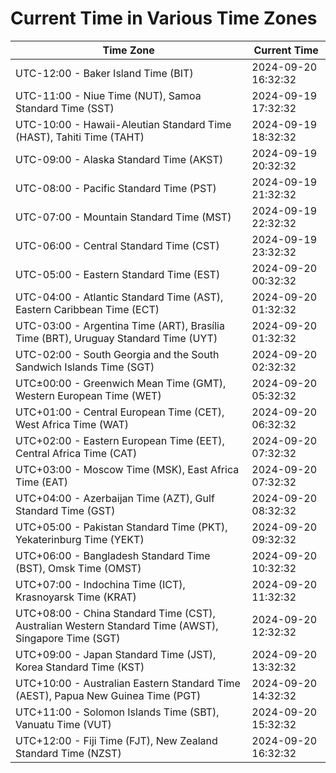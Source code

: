 # Current Time in Various Time Zones

| Time Zone | Current Time |
|-----------|--------------|
| UTC-12:00 - Baker Island Time (BIT) | 2024-09-20 16:32:32 |
| UTC-11:00 - Niue Time (NUT), Samoa Standard Time (SST) | 2024-09-19 17:32:32 |
| UTC-10:00 - Hawaii-Aleutian Standard Time (HAST), Tahiti Time (TAHT) | 2024-09-19 18:32:32 |
| UTC-09:00 - Alaska Standard Time (AKST) | 2024-09-19 20:32:32 |
| UTC-08:00 - Pacific Standard Time (PST) | 2024-09-19 21:32:32 |
| UTC-07:00 - Mountain Standard Time (MST) | 2024-09-19 22:32:32 |
| UTC-06:00 - Central Standard Time (CST) | 2024-09-19 23:32:32 |
| UTC-05:00 - Eastern Standard Time (EST) | 2024-09-20 00:32:32 |
| UTC-04:00 - Atlantic Standard Time (AST), Eastern Caribbean Time (ECT) | 2024-09-20 01:32:32 |
| UTC-03:00 - Argentina Time (ART), Brasília Time (BRT), Uruguay Standard Time (UYT) | 2024-09-20 01:32:32 |
| UTC-02:00 - South Georgia and the South Sandwich Islands Time (SGT) | 2024-09-20 02:32:32 |
| UTC±00:00 - Greenwich Mean Time (GMT), Western European Time (WET) | 2024-09-20 05:32:32 |
| UTC+01:00 - Central European Time (CET), West Africa Time (WAT) | 2024-09-20 06:32:32 |
| UTC+02:00 - Eastern European Time (EET), Central Africa Time (CAT) | 2024-09-20 07:32:32 |
| UTC+03:00 - Moscow Time (MSK), East Africa Time (EAT) | 2024-09-20 07:32:32 |
| UTC+04:00 - Azerbaijan Time (AZT), Gulf Standard Time (GST) | 2024-09-20 08:32:32 |
| UTC+05:00 - Pakistan Standard Time (PKT), Yekaterinburg Time (YEKT) | 2024-09-20 09:32:32 |
| UTC+06:00 - Bangladesh Standard Time (BST), Omsk Time (OMST) | 2024-09-20 10:32:32 |
| UTC+07:00 - Indochina Time (ICT), Krasnoyarsk Time (KRAT) | 2024-09-20 11:32:32 |
| UTC+08:00 - China Standard Time (CST), Australian Western Standard Time (AWST), Singapore Time (SGT) | 2024-09-20 12:32:32 |
| UTC+09:00 - Japan Standard Time (JST), Korea Standard Time (KST) | 2024-09-20 13:32:32 |
| UTC+10:00 - Australian Eastern Standard Time (AEST), Papua New Guinea Time (PGT) | 2024-09-20 14:32:32 |
| UTC+11:00 - Solomon Islands Time (SBT), Vanuatu Time (VUT) | 2024-09-20 15:32:32 |
| UTC+12:00 - Fiji Time (FJT), New Zealand Standard Time (NZST) | 2024-09-20 16:32:32 |
